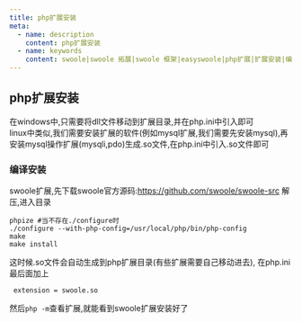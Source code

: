 ```yaml
---
title: php扩展安装
meta:
  - name: description
    content: php扩展安装
  - name: keywords
    content: swoole|swoole 拓展|swoole 框架|easyswoole|php扩展|扩展安装|编译安装
---
```

## php扩展安装
在windows中,只需要将dll文件移动到扩展目录,并在php.ini中引入即可  
linux中类似,我们需要安装扩展的软件(例如mysql扩展,我们需要先安装mysql),再安装mysql操作扩展(mysqli,pdo)生成.so文件,在php.ini中引入.so文件即可

### 编译安装
swoole扩展,先下载swoole官方源码:https://github.com/swoole/swoole-src
解压,进入目录
```
phpize #当不存在./configure时
./configure --with-php-config=/usr/local/php/bin/php-config
make 
make install
```
这时候.so文件会自动生成到php扩展目录(有些扩展需要自己移动进去),
在php.ini最后面加上
```
 extension = swoole.so
```
然后`php -m`查看扩展,就能看到swoole扩展安装好了
